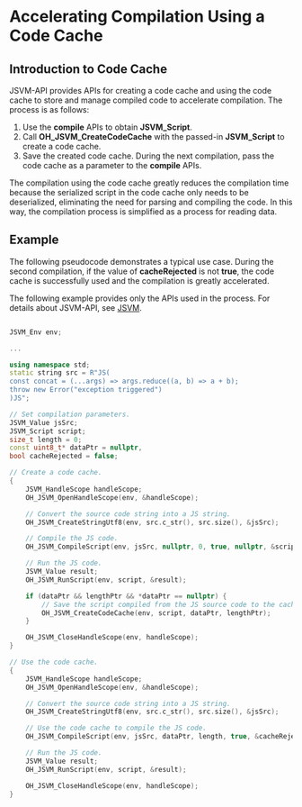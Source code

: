 # Accelerating Compilation Using a Code Cache

## Introduction to Code Cache

JSVM-API provides APIs for creating a code cache and using the code cache to store and manage compiled code to accelerate compilation. The process is as follows:

1. Use the **compile** APIs to obtain **JSVM_Script**.
2. Call **OH_JSVM_CreateCodeCache** with the passed-in **JSVM_Script** to create a code cache.
3. Save the created code cache. During the next compilation, pass the code cache as a parameter to the **compile** APIs.

The compilation using the code cache greatly reduces the compilation time because the serialized script in the code cache only needs to be deserialized, eliminating the need for parsing and compiling the code. In this way, the compilation process is simplified as a process for reading data.

## Example

The following pseudocode demonstrates a typical use case. During the second compilation, if the value of **cacheRejected** is not **true**, the code cache is successfully used and the compilation is greatly accelerated.

The following example provides only the APIs used in the process. For details about JSVM-API, see [JSVM](../reference/common/_j_s_v_m.md). 

```c++

JSVM_Env env;

...

using namespace std;
static string src = R"JS(
const concat = (...args) => args.reduce((a, b) => a + b);
throw new Error("exception triggered")
)JS";

// Set compilation parameters.
JSVM_Value jsSrc;
JSVM_Script script;
size_t length = 0;
const uint8_t* dataPtr = nullptr,
bool cacheRejected = false;

// Create a code cache.
{
	JSVM_HandleScope handleScope;
	OH_JSVM_OpenHandleScope(env, &handleScope);

	// Convert the source code string into a JS string.
	OH_JSVM_CreateStringUtf8(env, src.c_str(), src.size(), &jsSrc);

	// Compile the JS code.
	OH_JSVM_CompileScript(env, jsSrc, nullptr, 0, true, nullptr, &script);

	// Run the JS code.
	JSVM_Value result;
	OH_JSVM_RunScript(env, script, &result);

	if (dataPtr && lengthPtr && *dataPtr == nullptr) {
	    // Save the script compiled from the JS source code to the cache to prevent repeated compilation and improve performance.
	    OH_JSVM_CreateCodeCache(env, script, dataPtr, lengthPtr);
	}

	OH_JSVM_CloseHandleScope(env, handleScope);
}

// Use the code cache.
{
	JSVM_HandleScope handleScope;
	OH_JSVM_OpenHandleScope(env, &handleScope);

	// Convert the source code string into a JS string.
	OH_JSVM_CreateStringUtf8(env, src.c_str(), src.size(), &jsSrc);

	// Use the code cache to compile the JS code.
	OH_JSVM_CompileScript(env, jsSrc, dataPtr, length, true, &cacheRejected, &script);

	// Run the JS code.
	JSVM_Value result;
	OH_JSVM_RunScript(env, script, &result);

	OH_JSVM_CloseHandleScope(env, handleScope);
}
```

<!--no_check-->